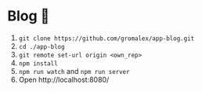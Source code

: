 # Blog 🚀

1. `git clone https://github.com/gromalex/app-blog.git`
2. `cd ./app-blog`
3. `git remote set-url origin <own_rep>`
4. `npm install`
5. `npm run watch` and `npm run server`
6. Open http://localhost:8080/
